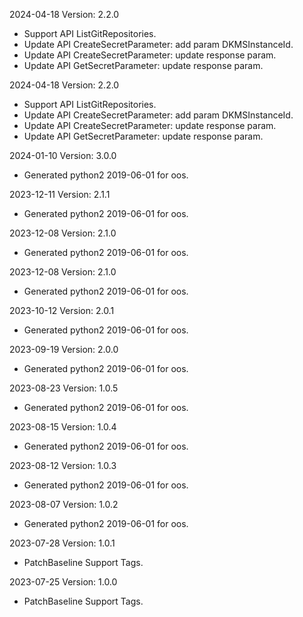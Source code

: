 2024-04-18 Version: 2.2.0
- Support API ListGitRepositories.
- Update API CreateSecretParameter: add param DKMSInstanceId.
- Update API CreateSecretParameter: update response param.
- Update API GetSecretParameter: update response param.


2024-04-18 Version: 2.2.0
- Support API ListGitRepositories.
- Update API CreateSecretParameter: add param DKMSInstanceId.
- Update API CreateSecretParameter: update response param.
- Update API GetSecretParameter: update response param.


2024-01-10 Version: 3.0.0
- Generated python2 2019-06-01 for oos.

2023-12-11 Version: 2.1.1
- Generated python2 2019-06-01 for oos.

2023-12-08 Version: 2.1.0
- Generated python2 2019-06-01 for oos.

2023-12-08 Version: 2.1.0
- Generated python2 2019-06-01 for oos.

2023-10-12 Version: 2.0.1
- Generated python2 2019-06-01 for oos.

2023-09-19 Version: 2.0.0
- Generated python2 2019-06-01 for oos.

2023-08-23 Version: 1.0.5
- Generated python2 2019-06-01 for oos.

2023-08-15 Version: 1.0.4
- Generated python2 2019-06-01 for oos.

2023-08-12 Version: 1.0.3
- Generated python2 2019-06-01 for oos.

2023-08-07 Version: 1.0.2
- Generated python2 2019-06-01 for oos.

2023-07-28 Version: 1.0.1
- PatchBaseline Support Tags.

2023-07-25 Version: 1.0.0
- PatchBaseline Support Tags.

